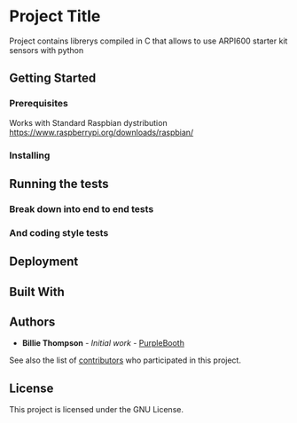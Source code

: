 # Project Title

Project contains librerys compiled in C that allows to use ARPI600 starter kit sensors with python 

## Getting Started



### Prerequisites

Works with Standard Raspbian dystribution https://www.raspberrypi.org/downloads/raspbian/

### Installing



## Running the tests



### Break down into end to end tests


### And coding style tests



## Deployment



## Built With







## Authors

* **Billie Thompson** - *Initial work* - [PurpleBooth](https://github.com/PurpleBooth)

See also the list of [contributors](https://github.com/your/project/contributors) who participated in this project.

## License

This project is licensed under the GNU License.
